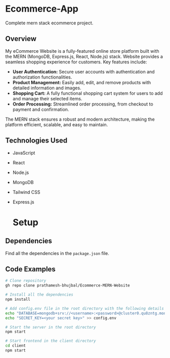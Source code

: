 # Ecommerce-App
Complete mern stack ecommerce project.

## Overview

My eCommerce Website is a fully-featured online store platform built with the MERN (MongoDB, Express.js, React, Node.js) stack. Website provides a seamless shopping experience for customers. Key features include:

- **User Authentication:** Secure user accounts with authentication and authorization functionalities.
- **Product Management:** Easily add, edit, and remove products with detailed information and images.
- **Shopping Cart:** A fully functional shopping cart system for users to add and manage their selected items.
- **Order Processing:** Streamlined order processing, from checkout to payment and confirmation.

The MERN stack ensures a robust and modern architecture, making the platform efficient, scalable, and easy to maintain.

## Technologies Used

- JavaScript
- React
- Node.js
- MongoDB
- Tailwind CSS
- Express.js

  # Setup

## Dependencies

Find all the dependencies in the `package.json` file.

## Code Examples

```bash
# Clone repository
gh repo clone prathamesh-bhujbal/Ecommerce-MERN-Website

# Install all the dependencies
npm install

# Add config.env file in the root directory with the following details
echo "DATABASE=mongodb+srv://<username>:<password>@cluster0.qu8zntg.mongodb.net/SamarthLab" >> config.env
echo "SECRET_KEY=<your secret key>" >> config.env

# Start the server in the root directory
npm start

# Start frontend in the client directory
cd client
npm start
